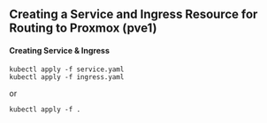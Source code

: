 ## Creating a Service and Ingress Resource for Routing to Proxmox (pve1)

#### Creating Service & Ingress
```
kubectl apply -f service.yaml
kubectl apply -f ingress.yaml
```
or
```
kubectl apply -f .
```

